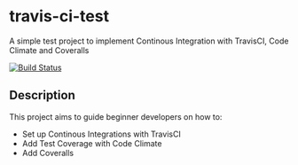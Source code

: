# travis-ci-test

A simple test project to implement Continous Integration with TravisCI, Code Climate and Coveralls

[![Build Status](https://travis-ci.com/Chrismarcel/travis-ci-test.svg?branch=develop)](https://travis-ci.com/Chrismarcel/travis-ci-test.svg?branch=develop)

## Description

This project aims to guide beginner developers on how to:

- Set up Continous Integrations with TravisCI
- Add Test Coverage with Code Climate
- Add Coveralls
